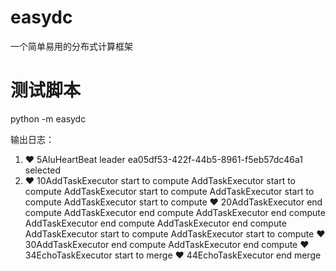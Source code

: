 # easydc
一个简单易用的分布式计算框架

# 测试脚本

 python -m easydc
 
 输出日志：
1. ❤️ 5AluHeartBeat leader ea05df53-422f-44b5-8961-f5eb57dc46a1 selected
2. ❤️ 10AddTaskExecutor start to compute
    AddTaskExecutor start to compute
    AddTaskExecutor start to compute
    AddTaskExecutor start to compute
    AddTaskExecutor start to compute
    ❤️ 20AddTaskExecutor end compute
    AddTaskExecutor end compute
    AddTaskExecutor end compute
    AddTaskExecutor end compute
    AddTaskExecutor end compute
    AddTaskExecutor start to compute
    AddTaskExecutor start to compute
    ❤️ 30AddTaskExecutor end compute
    AddTaskExecutor end compute
    ❤️ 34EchoTaskExecutor start to merge
    ❤️ 44EchoTaskExecutor end merge
